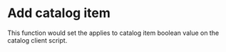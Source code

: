 # Add catalog item
This function would set the applies to catalog item boolean value on the catalog client script.